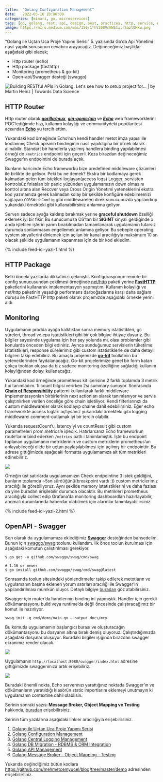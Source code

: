 ```yaml
---
title:  "Golang Configuration Management"
date:   2022-05-16 10:00:00
categories: [mimari, go, microservices]
tags: [go, golang, rest, api, design, best, practices, http, service, web service, design, tasarım, java, spring boot, mikroservis, microservice, kubernetes,  türkçe, yazılım, blog, blogger, nedir, örnek, nasıl yapılır, mehmet cem yücel]
image: https://miro.medium.com/max/150/1*hV308VnNWS1xlrSaztOHkw.png
---
```


“Golang ile Uçtan Uca Proje Yapımı Serisi” 5. yazısında Go’da Api Yönetimi nasıl yapılır sorusunun cevabını arayacağız. Değineceğimiz başlıklar aşağıdaki gibi olacak;

-   Http router (echo)
-   Http package (fasthttp)
-   Monitoring (prometheus & go-kit)
-   Open-api/Swagger desteği (swaggo)

![Building RESTful APIs in Golang. Let's see how to setup project for… | by  Martin Heinz | Towards Data Science](https://miro.medium.com/proxy/1*hV308VnNWS1xlrSaztOHkw.png)

## HTTP Router

Http router olarak  [**_gorilla/mux_**](https://github.com/gorilla/mux),  [**_gin-gonic/gin_**](https://github.com/gin-gonic/gin)  ve  [**_Echo_**](https://echo.labstack.com/)  web frameworklerini POC’lediğimde hızı, kullanım kolaylığı ve communitydeki popülaritesi açısından  [**Echo**](https://echo.labstack.com/)  yu tercih ettim.

<script src="https://gist.github.com/mehmetcemyucel/0ec4ed880a491f470c7b3895536215f9.js"></script>

Yukarıdaki kod örneğinde Echo’nun kendi handler metot imza yapısı ile kodlanmış Check apisinin bindinginin nasıl yapıldığına bir örnek olarak alınabilir. Standart bir handlerla yazılmış handlera binding yapılabilmesi örneği de  `/metrics`  endpointi için geçerli. Keza birazdan değineceğimiz Swagger’ın endpointini de burada açtık.

Bunların haricinde Echo frameworkü bize predefined middleware çözümleri ile birlikte de geliyor. Peki bu ne demek? Ekstra bir kodlamaya gerek kalmadan gelen tüm istekleri loglayan(access logs) Logger, servisten kontrolsüz fırlatılan bir panic yüzünden uygulamamızın down olmasını kontrol altına alan Recover veya Cross Origin Yönetimi yeteneklerini ekstra kod yazmamıza gerek kalmadan kolay bir şekilde konfigüre edebilmemizi sağlayan  `CORSWithConfig`  gibi middlewareleri direk sunucunuzda yapılandırıp yukarıdaki örnekteki gibi kullanabilirsiniz anlamına geliyor.

Serverı sadece ayağa kaldırıp bırakmak yerine  **graceful shutdown**  özelliği eklemek iyi bir fikir. Bu sunucumuza OS’tan bir  **SIGINT** sinyali geldiğinde o anda işletilen işlerin yarım bırakılmadan tamamlanarak uygulamanın tutarsız durumda sonlanmasını engellemek anlamına geliyor. Bu sebeple operating system sinyallerini dinlemek için açılan bir kanal aracılığıyla maksimum 10 sn olacak şekilde uygulamanın kapanması için de bir kod ekledim.

{% include feed-ici-yazi-1.html %}


## HTTP Package

Belki önceki yazılarda dikkatinizi çekmiştir. Konfigürasyonun remote bir config sunucusundan çekilmesi örneğinde  [net/http](https://pkg.go.dev/net/http)  paketi yerine  [**FastHTTP**](https://github.com/valyala/fasthttp)  paketlerini kullanarak implementasyon yapmıştım. Kullanım kolaylığı ve net/http paketinin yaşadığı performans darboğazlarına karşı daha sağlam duruşu ile FastHTTP http paketi olarak projemizde aşağıdaki örnekle yerini aldı.

<script src="https://gist.github.com/mehmetcemyucel/5ab865c487dc4ed5d5539619722b0c84.js"></script>

## Monitoring

Uygulamanın prodda ayağa kalktıktan sonra memory istatistikleri, gc süreleri, thread ve cpu istatistikleri gibi bir çok bilgiye ihtiyaç duyarız. Bu bilgiler sayesinde uygulama için her şey yolunda mı, olası problemler gibi konularda önceden bilgi ediniriz. Ayrıca sunduğumuz servislerin tüketilme istatistikleri, response sürelerimiz gibi custom istatistiklerle de daha detaylı bilgileri takip edebiliriz. Bu amaçla projemizde  [**go-kit**](https://gokit.io/)  toolkitinin bu yeteneklerinden faydalanacağız. Go-kit projelerimize genel bir form katan çokça tooldan oluşsa da biz sadece monitoring özelliğine sağladığı kullanım kolaylığından dolayı kullanacağız.

<script src="https://gist.github.com/mehmetcemyucel/6aaec9ea53ee4382aeb73c0379954139.js"></script>

Yukarıdaki kod örneğinde prometheus kit içerisine 2 farklı toplamda 3 metrik tipi tanımladım. 1i count bilgisi verirken 2si summary sunuyor. Sonrasında  [**Chain of Responsibility**](https://refactoring.guru/design-patterns/chain-of-responsibility)  patterni kullanılarak farklı middleware implementasyonları birbirlerinin next actionları olarak tanımlanıyor ve servis çalıştırılırken verilen önceliğe göre chain işletiliyor. Kendi filterlarınızı da custom middlewareler olarak kodlayıp chaine dahil edebilirsiniz. Eğer echo frameworkte access logları açtıysanız yukarıdaki örnekteki gibi logging middlewarei comment-outlamak iyi bir tercih olabilir.

<script src="https://gist.github.com/mehmetcemyucel/42685e8b6b931afb5d754e6f1a2994ca.js"></script>

Yukarıda requestCount’u, latency’yi ve countResult gibi custom parametreleri prom.metrics’e işledik. Hatırlarsanız Echo frameworkun route’larını bind ederken  `/metrics`  path i tanımlamıştık. İşte bu endpoint toplanan uygulamanın metriklerinin ve custom metriklerin prometheus’un anlayabileceği dilde bir uçtan paylaşılabilmesi için açılmış bir endpointtir. Bu adrese gittiğimizde aşağıdaki formatta uygulamamıza ait tüm metrikleri edinebiliriz.

![](https://miro.medium.com/max/1400/1*mOKPTHZ3nyUf2UU7lEsoMg.png)

Örneğin üst satırlarda uygulamamızın Check endpointine 3 istek geldiğini, bunların toplamda ~5sn sürdüğünü(breakpoint vardı :)) custom metriclerimiz aracılığı ile görebiliyoruz. Aynı şekilde memory istatistiklerini ve daha fazlası da yine buradan erişilebilir durumda olacaktır. Bu metrikleri prometheus aracılığıyla collect edip Grafana’da monitoring dashboardları hazırlayabilir, anomali durumlarında haberdar olabilmek için alarmlar tanımlayabilirsiniz.

{% include feed-ici-yazi-2.html %}

## OpenAPI - Swagger

Son olarak da uygulamamıza eklediğimiz  [**Swagger**](https://swagger.io/)  desteğinden bahsedelim. Bunun için  [swaggo/swag](https://github.com/swaggo/swag)  toolunu kullandım. İlk önce toolun kurulması için aşağıdaki komutun çalıştırılması gerekiyor.

	$ go get -u github.com/swaggo/swag/cmd/swag
	
	# 1.16 or newer  
	$ go install github.com/swaggo/swag/cmd/swag@latest

Sonrasında toolun sitesindeki yönlendirmeler takip edilerek metotların ve uygulamanın başına eklenen yorum satırları aracılığı ile Swagger’ın yapılandırılması mümkün oluyor. Detaylı bilgiye  [buradan](https://github.com/swaggo/swag)  göz atabilirsiniz.

Swagger için router’da handlerının binding ini yapmıştık. Handler için gerekli dökümantasyonu build veya runtime’da değil öncesinde çalıştıracağımız bir komut ile hazırlıyor.

	swag init -g cmd/demo/main.go — output docs/mcy

Bu komutla uygulamamın başlangıcı burası ve oluşturacağın dökümantasyonu bu dosyanın altına bırak demiş oluyoruz. Çalıştırdığımızda aşağıdaki dosyalar oluşuyor. Buradaki bilgiler ışığında birazdan swagger ekranımız render olacak.

![](https://miro.medium.com/max/688/1*Gfe_jMayVH78OvPBiyh11A.png)

Uygulamanın  `http://localhost:8080/swagger/index.html`  adresine gittiğimizde swaggerımıza artık erişebiliriz.

![](https://miro.medium.com/max/1400/1*TvREd2RT4xaKjXaVJW9pXA.png)

Buradaki önemli nokta, Echo serverınızı yarattığınız noktada Swagger’ın ve dökümanların yaratıldığı klasörün static importlarını eklemeyi unutmayın ki uygulamanın contextine dahil olabilsin.

Serinin sonraki yazısı  **Message Broker, Object Mapping ve Testing**  hakkında,  [buradan](https://mehmetcemyucel.com/golang-message-broker-object-mapper-testing)  erişebilirsiniz.

Serinin tüm yazılarına aşağıdaki linkler aracılığıyla erişebilirsiniz.

1. [Golang ile Uçtan Uca Proje Yapımı Serisi](https://mehmetcemyucel.com/go-ile-uctan-uca-proje-yapimi-serisi)
2. [Golang Configuration Management](https://mehmetcemyucel.com/golang-configuration-management)
3. [Golang Central Logging Management](https://mehmetcemyucel.com/golang-central-logging-management)
4. [Golang DB Migration - RDBMS & ORM Integration](https://mehmetcemyucel.com/golang-db-migration-rdbms-orm-integration)
5. [Golang API Management](https://mehmetcemyucel.com/golang-api-management)
6. [Golang Message Broker - Object Mapping - Testing](https://mehmetcemyucel.com/golang-message-broker-object-mapper-testing)

Yukarıda değindiğimiz bütün kodlara https://github.com/mehmetcemyucel/blog/tree/master/demo adresinden erişebilirsiniz.